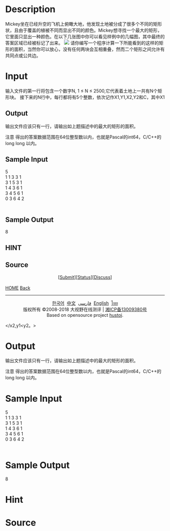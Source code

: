 
# Description

<div class="content">Mickey坐在已经升空的飞机上俯瞰大地，他发现土地被分成了很多个不同的矩形状，且由于覆盖的植被不同而显出不同的颜色。Mickey想寻找一个最大的矩形，它里面只显出一种颜色。在以下几张图中你可以看见样例中的几幅图，其中最终的答案区域已经被标记了出来。
 
<img border="0" src="source/bzoj/1245/img/aHR0cHM6Ly9seWRzeS5jb20vSnVkZ2VPbmxpbmUvaW1hZ2VzLzEyNDVfMS5qcGc=.jpg"/>
请你编写一个程序计算一下所能看到的这样的矩形的面积，当然你可以放心，没有任何两块会互相重叠，然而二个矩形之间允许有共同点或公共边。

</div>

# Input

<div class="content">输入文件的第一行将包含一个数字N, 1 ≤ N ≤ 2500,它代表着土地上一共有N个矩形块。
接下来的N行中，每行都将有5个整数，依次记作X1,Y1,X2,Y2和C，其中X1<x2,y1<y2。 这些数字描绘了由(x1,y1),(x2,y2)围成的这样一个矩形块里显示出了颜色c,="" 1="" ≤="" c="" ≤="" 100。我们保证x1,y1,x2,y2的值都在0到1,000,000,000之间（包含0和1,000,000,000）。="" <="" div=""><h2>Output</h2><div class="content">输出文件应该只有一行，请输出如上题描述中的最大的矩形的面积。

注意
得出的答案数据范围在64位整型数以内，也就是Pascal的int64，C/C++的long long 以内。

</div><h2>Sample Input</h2>
			<div class="content"><span class="sampledata">5 <br/>
1 1 3 3 1 <br/>
3 1 5 3 1 <br/>
1 4 3 6 1 <br/>
3 4 5 6 1 <br/>
0 3 6 4 2<br/>
<br/>
</span></div><h2>Sample Output</h2>
			<div class="content"><span class="sampledata">8 <br/>
</span></div><h2>HINT</h2>
			<div class="content"><p></p></div><h2>Source</h2>
			<div class="content"><p><a href="problemset.php?search="></a></p></div><center>[<a href="submitpage.php?id=1245">Submit</a>][<a href="problemstatus.php?id=1245">Status</a>][<a href="bbs.php?id=1245">Discuss</a>]</center>﻿<br/>
<a href="./"><span class="red">HOME</span></a>
<a href="javascript:history.go(-1)"><span class="red">Back</span></a>

<hr/>
<center>
	<div class="footer">
			<a href="setlang.php?lang=ko">한국어</a> 
		<a href="setlang.php?lang=cn">中文</a> 
		<a href="setlang.php?lang=fa">فارسی</a> 
		<a href="setlang.php?lang=en">English</a> 
		<a href="setlang.php?lang=th">ไทย</a>
	<br/><div>版权所有 ©2008-2018 大视野在线测评 | <a href="http://www.miitbeian.gov.cn">湘ICP备13009380号</a></div>
		<div>Based on opensource project <a href="http://hustoj.googlecode.com">hustoj</a>.</div>
	</div>
</center>


</x2,y1<y2。></div>

# Output

<div class="content">输出文件应该只有一行，请输出如上题描述中的最大的矩形的面积。

注意
得出的答案数据范围在64位整型数以内，也就是Pascal的int64，C/C++的long long 以内。

</div>

# Sample Input

<div class="content"><span class="sampledata">5 <br/>
1 1 3 3 1 <br/>
3 1 5 3 1 <br/>
1 4 3 6 1 <br/>
3 4 5 6 1 <br/>
0 3 6 4 2<br/>
<br/>
</span></div>

# Sample Output

<div class="content"><span class="sampledata">8 <br/>
</span></div>

# Hint

<div class="content"><p></p></div>

# Source

<div class="content"><p><a href="problemset.php?search="></a></p></div>

